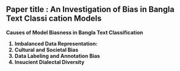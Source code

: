 <h2>
 Paper title : An Investigation of Bias in Bangla Text Classi cation Models
</h2>
<div>
 <b>
  Causes of Model Biasness in Bangla Text Classification
 <b>
 <p>
  <ol>
   <li>  
     Imbalanced Data Representation:
   </li>
   <li>    
     Cultural and Societal Bias
   </li>
   <li>    
     Data Labeling and Annotation Bias
   </li>
   <li>    
     Insucient Dialectal Diversity
   </li>
  </ol>
  
 </p>
</div>

